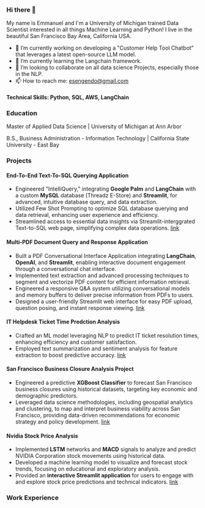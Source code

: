 ### Hi there 👋

My name is Emmanuel and I'm a University of Michigan trained Data Scientist interested in all things Machine Learning and Python!  I live in the beautiful San Francisco Bay Area, California USA.

- 🔭 I’m currently working on developing a "Customer Help Tool Chatbot" that leverages a latest open-source LLM model.
- 🌱 I’m currently learning the Langchain framework.
- 👯 I’m looking to collaborate on all data science Projects, especially those in the NLP.
- 📫 How to reach me: esengendo@gmail.com
  
#### Technical Skills: Python, SQL, AWS, LangChain

### Education

Master of Applied Data Science | University of Michigan at Ann Arbor

B.S., Business Administration - Information Technology | California State University - East Bay

### Projects

#### End-To-End Text-To-SQL Querying Application

- Engineered "IntelliQuery," integrating **Google Palm** and **LangChain** with a custom **MySQL** database (Threadz E-Store) and **Streamlit**, for advanced, intuitive database query, and data extraction.
- Utilized Few Shot Prompting to optimize SQL database querying and data retrieval, enhancing user experience and efficiency.
- Streamlined access to essential data insights via Streamlit-interggrated Text-to-SQL web page, simplifying complex data operations.
[link](https://github.com/esengendo/E2E-Retail-Project)


#### Multi-PDF Document Query and Response Application

- Built a PDF Conversational Interface Application integrating **LangChain**, **OpenAI**, and **Streamlit**, enabling interactive document engagement through a conversational chat interface.
- Implemented text extraction and advanced processing techniques to segment and vectorize PDF content for efficient information retrieval.
- Engineered a responsive Q&A system utilizing conversational models and memory buffers to deliver precise information from PDFs to users.
- Designed a user-friendly Streamlit web interface for easy PDF upload, question posing, and instant response viewing.
[link](https://github.com/esengendo/PDFConversation)


#### IT Helpdesk Ticket Time Predction Analysis

- Crafted an ML model leveraging NLP to predict IT ticket resolution times, enhancing efficiency and customer satisfaction.
- Employed text summarization and sentiment analysis for feature extraction to boost predictive accuracy.
[link](https://github.com/esengendo/ticketanalysis)

#### San Francisco Business Closure Analysis Project

- Engineered a predictive **XGBoost Classifier** to forecast San Francisco business closures using historical datasets, targeting key economic and demographic predictors.
- Leveraged data science methodologies, including geospatial analytics and clustering, to map and interpret business viability across San Francisco, providing data-driven recommendations for economic strategy and policy development.
[link](https://github.com/esengendo/SanFranBusinesses)

#### Nvidia Stock Price Analysis

- Implemented **LSTM** networks and **MACD** signals to analyze and predict NVIDIA Corporation stock movements using historical data.
- Developed a machine learning model to visualize and forecast stock trends, focusing on educational and exploratory analysis.
- Provided an **interactive Streamlit application** for users to engage with and explore stock price predictions and technical indicators.
[link](https://github.com/esengendo/stockpredmacd)

### Work Experience







<!--
**esengendo/esengendo** is a ✨ _special_ ✨ repository because its `README.md` (this file) appears on your GitHub profile.

Here are some ideas to get you started:

- 🔭 I’m currently working on ...
- 🌱 I’m currently learning ...
- 👯 I’m looking to collaborate on ...
- 🤔 I’m looking for help with ...
- 💬 Ask me about ...
- 📫 How to reach me: ...
- 😄 Pronouns: ...
- ⚡ Fun fact: ...
-->
